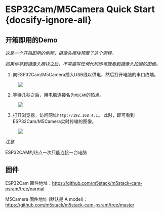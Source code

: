 # ESP32Cam/M5Camera Quick Start {docsify-ignore-all}

## 开箱即用的Demo

*这是一个开箱即用的例程，摄像头模块预置了这个例程。*

*如果你拿到摄像头模块之后，不需要写任何代码即可能看到摄像头拍摄的图像。*

1. 向ESP32Cam/M5Camera插入USB线以供电，然后打开电脑的串口终端。

<figure>
    <img src="assets/img/getting_started_pics/get_started_with_unit/ESP32CAM_Terminal.png">
</figure>


2. 等待几秒之后，用电脑连接名为`M5CAM`的热点。

<figure>
    <img src="assets/img/getting_started_pics/get_started_with_unit/ESP32CAM_M5CAM.png">
</figure>


3. 打开浏览器，访问网址`http://192.168.4.1`。 此时，即可看到ESP32Cam/M5Camera实时传输的图像。

<figure>
    <img src="assets/img/getting_started_pics/get_started_with_unit/ESP32CAM_Browser.png">
</figure>

*注意:*

ESP32CAM的热点一次只能连接一台电脑

## 固件

ESP32Cam 固件地址：https://github.com/m5stack/m5stack-cam-psram/tree/normal

M5Camera 固件地址 (默认是 A model)：https://github.com/m5stack/m5stack-cam-psram/tree/master